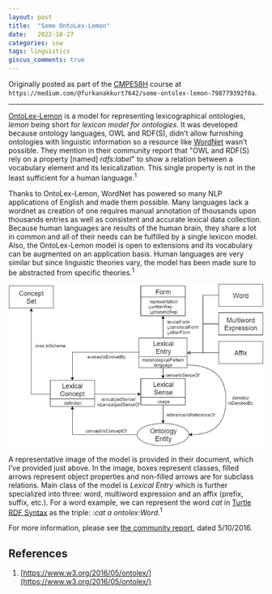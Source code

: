 ```yaml
---
layout: post
title:  "Some OntoLex-Lemon"
date:   2022-10-27
categories: ssw
tags: linguistics
giscus_comments: true
---
```


Originally posted as part of the [CMPE58H](https://cmpe.boun.edu.tr/courses/cmpe58h) course at `https://medium.com/@furkanakkurt7642/some-ontolex-lemon-798779392f0a`.

---

[OntoLex-Lemon](https://www.w3.org/2016/05/ontolex/) is a model for representing lexicographical ontologies, _lemon_ being short for _lexicon model for ontologies_. It was developed because ontology languages, OWL and RDF(S), didn’t allow furnishing ontologies with linguistic information so a resource like [WordNet](https://wordnet.princeton.edu/) wasn’t possible. They mention in their community report that "OWL and RDF(S) rely on a property [named] _rdfs:label_" to show a relation between a vocabulary element and its lexicalization. This single property is not in the least sufficient for a human language.<sup>1</sup>

Thanks to OntoLex-Lemon, WordNet has powered so many NLP applications of English and made them possible. Many languages lack a wordnet as creation of one requires manual annotation of thousands upon thousands entries as well as consistent and accurate lexical data collection. Because human languages are results of the human brain, they share a lot in common and all of their needs can be fulfilled by a single lexicon model. Also, the OntoLex-Lemon model is open to extensions and its vocabulary can be augmented on an application basis. Human languages are very similar but since linguistic theories vary, the model has been made sure to be abstracted from specific theories.<sup>1</sup>

![Core Model](/ssw/images/core-model.webp)

A representative image of the model is provided in their document, which I’ve provided just above. In the image, boxes represent classes, filled arrows represent object properties and non-filled arrows are for subclass relations. Main class of the model is _Lexical Entry_ which is further specialized into three: word, multiword expression and an affix (prefix, suffix, etc.). For a word example, we can represent the word _cat_ in [Turtle RDF Syntax](http://www.w3.org/TR/turtle/) as the triple: _:cat a ontolex:Word_.<sup>1</sup>

For more information, please see [the community report](https://www.w3.org/2016/05/ontolex/), dated 5/10/2016.

## References

1. [https://www.w3.org/2016/05/ontolex/](https://www.w3.org/2016/05/ontolex/)
